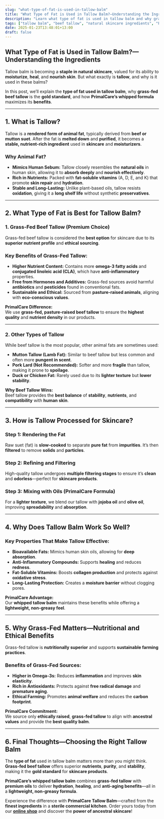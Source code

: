 ```yaml
---
slug: "what-type-of-fat-is-used-in-tallow-balm"
title: "What Type of Fat is Used in Tallow Balm?—Understanding the Ingredients"
description: "Learn what type of fat is used in tallow balm and why grass-fed beef tallow is the gold standard. Discover how PrimalCare’s premium ingredients enhance skincare."
tags: ["tallow balm", "beef tallow", "natural skincare ingredients", "PrimalCare"]
date: 2025-01-23T13:48:01+13:00
draft: false
---
```


## What Type of Fat is Used in Tallow Balm?—Understanding the Ingredients  
Tallow balm is becoming a **staple in natural skincare**, valued for its ability to **moisturize**, **heal**, and **nourish skin**. But what exactly is **tallow**, and why is it used in these balms?  

In this post, we’ll explain the **type of fat used in tallow balm**, why **grass-fed beef tallow** is the **gold standard**, and how **PrimalCare’s whipped formula** maximizes its **benefits**.  

---

## **1. What is Tallow?**  
Tallow is a **rendered form of animal fat**, typically derived from **beef or mutton suet**. After the fat is **melted down** and **purified**, it becomes a **stable, nutrient-rich ingredient** used in **skincare** and **moisturizers**.  

### **Why Animal Fat?**  
- **Mimics Human Sebum:** Tallow closely resembles the **natural oils** in human skin, allowing it to **absorb deeply** and **nourish effectively**.  
- **Rich in Nutrients:** Packed with **fat-soluble vitamins** (A, D, E, and K) that promote **skin repair** and **hydration**.  
- **Stable and Long-Lasting:** Unlike plant-based oils, tallow resists **oxidation**, giving it a **long shelf life** without synthetic **preservatives**.  

---

## **2. What Type of Fat is Best for Tallow Balm?**  
### **1. Grass-Fed Beef Tallow (Premium Choice)**  
Grass-fed beef tallow is considered the **best option** for skincare due to its **superior nutrient profile** and **ethical sourcing**.  

### **Key Benefits of Grass-Fed Tallow:**  
- **Higher Nutrient Content:** Contains more **omega-3 fatty acids** and **conjugated linoleic acid (CLA)**, which have **anti-inflammatory** properties.  
- **Free from Hormones and Additives:** Grass-fed sources avoid harmful **antibiotics** and **pesticides** found in conventional fats.  
- **Sustainable and Ethical:** Sourced from **pasture-raised animals**, aligning with **eco-conscious values**.  

**PrimalCare Difference:**  
We use **grass-fed, pasture-raised beef tallow** to ensure the **highest quality** and **nutrient density** in our products.  

---

### **2. Other Types of Tallow**  
While beef tallow is the most popular, other animal fats are sometimes used:  

- **Mutton Tallow (Lamb Fat):** Similar to beef tallow but less common and often more **pungent in scent**.  
- **Pork Lard (Not Recommended):** Softer and more **fragile** than tallow, making it prone to **spoilage**.  
- **Duck or Chicken Fat:** Rarely used due to its **lighter texture** but **lower stability**.  

**Why Beef Tallow Wins:**  
Beef tallow provides the **best balance** of **stability**, **nutrients**, and **compatibility** with **human skin**.  

---

## **3. How is Tallow Processed for Skincare?**  
### **Step 1: Rendering the Fat**  
Raw suet (fat) is **slow-cooked** to separate **pure fat** from **impurities**. It’s then **filtered** to remove **solids** and **particles**.  

### **Step 2: Refining and Filtering**  
High-quality tallow undergoes **multiple filtering stages** to ensure it’s **clean** and **odorless**—perfect for **skincare products**.  

### **Step 3: Mixing with Oils (PrimalCare Formula)**  
For a **lighter texture**, we blend our tallow with **jojoba oil** and **olive oil**, improving **spreadability** and **absorption**.  

---

## **4. Why Does Tallow Balm Work So Well?**  
### **Key Properties That Make Tallow Effective:**  
- **Bioavailable Fats:** Mimics human skin oils, allowing for **deep absorption**.  
- **Anti-Inflammatory Compounds:** Supports **healing** and reduces **redness**.  
- **Fat-Soluble Vitamins:** Boosts **collagen production** and protects against **oxidative stress**.  
- **Long-Lasting Protection:** Creates a **moisture barrier** without clogging pores.  

**PrimalCare Advantage:**  
Our **whipped tallow balm** maintains these benefits while offering a **lightweight, non-greasy feel**.  

---

## **5. Why Grass-Fed Matters—Nutritional and Ethical Benefits**  
Grass-fed tallow is **nutritionally superior** and supports **sustainable farming practices**.  

### **Benefits of Grass-Fed Sources:**  
- **Higher in Omega-3s:** Reduces **inflammation** and improves **skin elasticity**.  
- **Rich in Antioxidants:** Protects against **free radical damage** and **premature aging**.  
- **Ethical Farming:** Promotes **animal welfare** and reduces the **carbon footprint**.  

**PrimalCare Commitment:**  
We source only **ethically raised**, **grass-fed tallow** to align with **ancestral values** and provide the **best quality balm**.  

---

## **6. Final Thoughts—Choosing the Right Tallow Balm**  
The **type of fat** used in tallow balm matters more than you might think. **Grass-fed beef tallow** offers superior **nutrients**, **purity**, and **stability**, making it the **gold standard** for **skincare products**.  

**PrimalCare’s whipped tallow balm** combines **grass-fed tallow** with **premium oils** to deliver **hydration**, **healing**, and **anti-aging benefits**—all in a **lightweight, non-greasy formula**.  

Experience the difference with **PrimalCare Tallow Balm**—crafted from the **finest ingredients** in a **sterile commercial kitchen**. Order yours today from our **[online shop](/shop)** and discover the **power of ancestral skincare**!  
